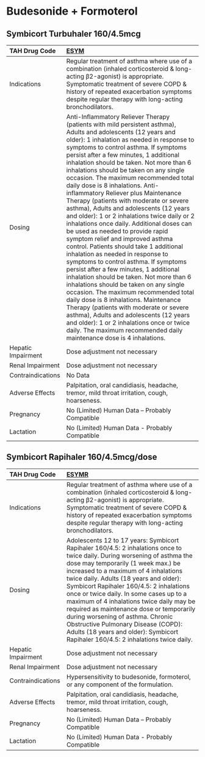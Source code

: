 # Budesonide + Formoterol

## Symbicort Turbuhaler 160/4.5mcg

| TAH Drug Code      | [ESYM](https://www.tahsda.org.tw/drugs/hissearch.php?drug_code=ESYM)                                                                                                                                                                                                                                                                                                                                                                                                                                                                                                                                                                                                                                                                                                                                                                                                                                                                                                                                                                                                                                                                                                                                                                                           |
|:-------------------|:---------------------------------------------------------------------------------------------------------------------------------------------------------------------------------------------------------------------------------------------------------------------------------------------------------------------------------------------------------------------------------------------------------------------------------------------------------------------------------------------------------------------------------------------------------------------------------------------------------------------------------------------------------------------------------------------------------------------------------------------------------------------------------------------------------------------------------------------------------------------------------------------------------------------------------------------------------------------------------------------------------------------------------------------------------------------------------------------------------------------------------------------------------------------------------------------------------------------------------------------------------------|
| Indications        | Regular treatment of asthma where use of a combination (inhaled corticosteroid & long-acting β2-agonist) is appropriate. Symptomatic treatment of severe COPD & history of repeated exacerbation symptoms despite regular therapy with long-acting bronchodilators.                                                                                                                                                                                                                                                                                                                                                                                                                                                                                                                                                                                                                                                                                                                                                                                                                                                                                                                                                                                            |
| Dosing             | Anti-Inflammatory Reliever Therapy (patients with mild persistent asthma), Adults and adolescents (12 years and older): 1 inhalation as needed in response to symptoms to control asthma. If symptoms persist after a few minutes, 1 additional inhalation should be taken. Not more than 6 inhalations should be taken on any single occasion. The maximum recommended total daily dose is 8 inhalations. Anti-inflammatory Reliever plus Maintenance Therapy (patients with moderate or severe asthma), Adults and adolescents (12 years and older): 1 or 2 inhalations twice daily or 2 inhalations once daily. Additional doses can be used as needed to provide rapid symptom relief and improved asthma control. Patients should take 1 additional inhalation as needed in response to symptoms to control asthma. If symptoms persist after a few minutes, 1 additional inhalation should be taken. Not more than 6 inhalations should be taken on any single occasion. The maximum recommended total daily dose is 8 inhalations. Maintenance Therapy (patients with moderate or severe asthma), Adults and adolescents (12 years and older): 1 or 2 inhalations once or twice daily. The maximum recommended daily maintenance dose is 4 inhalations. |
| Hepatic Impairment | Dose adjustment not necessary                                                                                                                                                                                                                                                                                                                                                                                                                                                                                                                                                                                                                                                                                                                                                                                                                                                                                                                                                                                                                                                                                                                                                                                                                                  |
| Renal Impairment   | Dose adjustment not necessary                                                                                                                                                                                                                                                                                                                                                                                                                                                                                                                                                                                                                                                                                                                                                                                                                                                                                                                                                                                                                                                                                                                                                                                                                                  |
| Contraindications  | No Data                                                                                                                                                                                                                                                                                                                                                                                                                                                                                                                                                                                                                                                                                                                                                                                                                                                                                                                                                                                                                                                                                                                                                                                                                                                        |
| Adverse Effects    | Palpitation, oral candidiasis, headache, tremor, mild throat irritation, cough, hoarseness.                                                                                                                                                                                                                                                                                                                                                                                                                                                                                                                                                                                                                                                                                                                                                                                                                                                                                                                                                                                                                                                                                                                                                                    |
| Pregnancy          | No (Limited) Human Data – Probably Compatible                                                                                                                                                                                                                                                                                                                                                                                                                                                                                                                                                                                                                                                                                                                                                                                                                                                                                                                                                                                                                                                                                                                                                                                                                  |
| Lactation          | No (Limited) Human Data - Probably Compatible                                                                                                                                                                                                                                                                                                                                                                                                                                                                                                                                                                                                                                                                                                                                                                                                                                                                                                                                                                                                                                                                                                                                                                                                                  |

## Symbicort Rapihaler 160/4.5mcg/dose

| TAH Drug Code      | [ESYMR](https://www.tahsda.org.tw/drugs/hissearch.php?drug_code=ESYMR)                                                                                                                                                                                                                                                                                                                                                                                                                                                                                                                          |
|:-------------------|:------------------------------------------------------------------------------------------------------------------------------------------------------------------------------------------------------------------------------------------------------------------------------------------------------------------------------------------------------------------------------------------------------------------------------------------------------------------------------------------------------------------------------------------------------------------------------------------------|
| Indications        | Regular treatment of asthma where use of a combination (inhaled corticosteroid & long-acting β2-agonist) is appropriate. Symptomatic treatment of severe COPD & history of repeated exacerbation symptoms despite regular therapy with long-acting bronchodilators.                                                                                                                                                                                                                                                                                                                             |
| Dosing             | Adolescents 12 to 17 years: Symbicort Rapihaler 160/4.5: 2 inhalations once to twice daily. During worsening of asthma the dose may temporarily (1 week max.) be increased to a maximum of 4 inhalations twice daily. Adults (18 years and older): Symbicort Rapihaler 160/4.5: 2 inhalations once or twice daily. In some cases up to a maximum of 4 inhalations twice daily may be required as maintenance dose or temporarily during worsening of asthma. Chronic Obstructive Pulmonary Disease (COPD): Adults (18 years and older): Symbicort Rapihaler 160/4.5: 2 inhalations twice daily. |
| Hepatic Impairment | Dose adjustment not necessary                                                                                                                                                                                                                                                                                                                                                                                                                                                                                                                                                                   |
| Renal Impairment   | Dose adjustment not necessary                                                                                                                                                                                                                                                                                                                                                                                                                                                                                                                                                                   |
| Contraindications  | Hypersensitivity to budesonide, formoterol, or any component of the formulation.                                                                                                                                                                                                                                                                                                                                                                                                                                                                                                                |
| Adverse Effects    | Palpitation, oral candidiasis, headache, tremor, mild throat irritation, cough, hoarseness.                                                                                                                                                                                                                                                                                                                                                                                                                                                                                                     |
| Pregnancy          | No (Limited) Human Data – Probably Compatible                                                                                                                                                                                                                                                                                                                                                                                                                                                                                                                                                   |
| Lactation          | No (Limited) Human Data - Probably Compatible                                                                                                                                                                                                                                                                                                                                                                                                                                                                                                                                                   |

